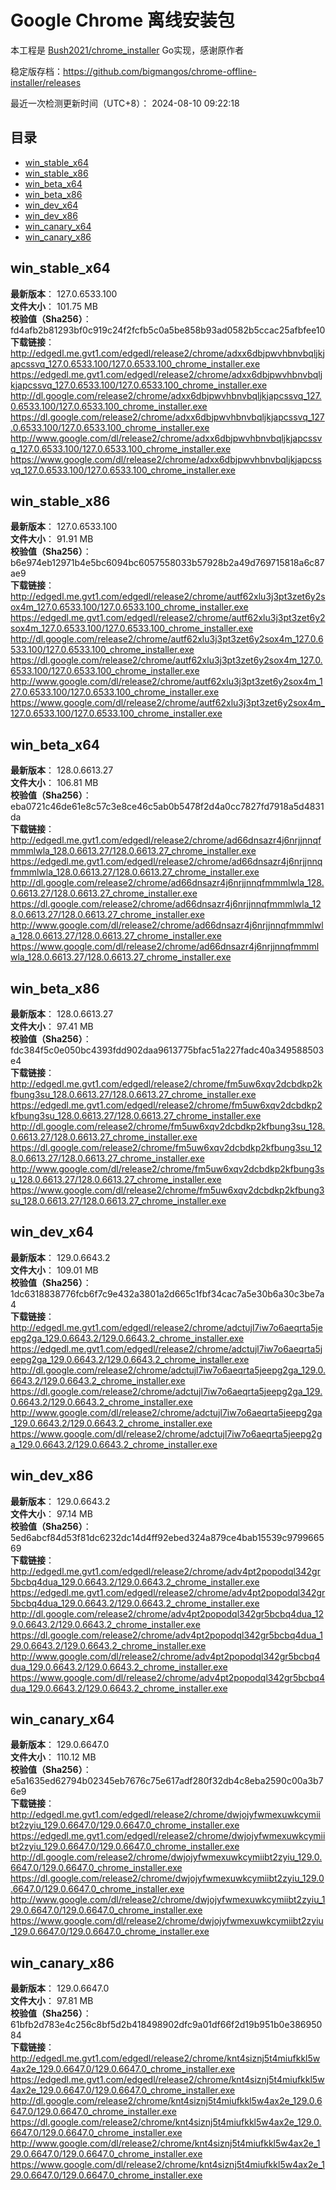 # Google Chrome 离线安装包
本工程是 [Bush2021/chrome_installer](https://github.com/Bush2021/chrome_installer) Go实现，感谢原作者

稳定版存档：<https://github.com/bigmangos/chrome-offline-installer/releases>

最近一次检测更新时间（UTC+8）：
2024-08-10 09:22:18

## 目录
* [win_stable_x64](https://github.com/bigmangos/chrome-offline-installer?tab=readme-ov-file#win_stable_x64)
* [win_stable_x86](https://github.com/bigmangos/chrome-offline-installer?tab=readme-ov-file#win_stable_x86)
* [win_beta_x64](https://github.com/bigmangos/chrome-offline-installer?tab=readme-ov-file#win_beta_x64)
* [win_beta_x86](https://github.com/bigmangos/chrome-offline-installer?tab=readme-ov-file#win_beta_x86)
* [win_dev_x64](https://github.com/bigmangos/chrome-offline-installer?tab=readme-ov-file#win_dev_x64)
* [win_dev_x86](https://github.com/bigmangos/chrome-offline-installer?tab=readme-ov-file#win_dev_x86)
* [win_canary_x64](https://github.com/bigmangos/chrome-offline-installer?tab=readme-ov-file#win_canary_x64)
* [win_canary_x86](https://github.com/bigmangos/chrome-offline-installer?tab=readme-ov-file#win_canary_x86)

## win_stable_x64
**最新版本**： 127.0.6533.100  
**文件大小**： 101.75 MB  
**校验值（Sha256）**： fd4afb2b81293bf0c919c24f2fcfb5c0a5be858b93ad0582b5ccac25afbfee10  
**下载链接**：
http://edgedl.me.gvt1.com/edgedl/release2/chrome/adxx6dbjpwvhbnvbqljkjapcssvq_127.0.6533.100/127.0.6533.100_chrome_installer.exe
https://edgedl.me.gvt1.com/edgedl/release2/chrome/adxx6dbjpwvhbnvbqljkjapcssvq_127.0.6533.100/127.0.6533.100_chrome_installer.exe
http://dl.google.com/release2/chrome/adxx6dbjpwvhbnvbqljkjapcssvq_127.0.6533.100/127.0.6533.100_chrome_installer.exe
https://dl.google.com/release2/chrome/adxx6dbjpwvhbnvbqljkjapcssvq_127.0.6533.100/127.0.6533.100_chrome_installer.exe
http://www.google.com/dl/release2/chrome/adxx6dbjpwvhbnvbqljkjapcssvq_127.0.6533.100/127.0.6533.100_chrome_installer.exe
https://www.google.com/dl/release2/chrome/adxx6dbjpwvhbnvbqljkjapcssvq_127.0.6533.100/127.0.6533.100_chrome_installer.exe
## win_stable_x86
**最新版本**： 127.0.6533.100  
**文件大小**： 91.91 MB  
**校验值（Sha256）**： b6e974eb12971b4e5bc6094bc6057558033b57928b2a49d769715818a6c87ae9  
**下载链接**：
http://edgedl.me.gvt1.com/edgedl/release2/chrome/autf62xlu3j3pt3zet6y2sox4m_127.0.6533.100/127.0.6533.100_chrome_installer.exe
https://edgedl.me.gvt1.com/edgedl/release2/chrome/autf62xlu3j3pt3zet6y2sox4m_127.0.6533.100/127.0.6533.100_chrome_installer.exe
http://dl.google.com/release2/chrome/autf62xlu3j3pt3zet6y2sox4m_127.0.6533.100/127.0.6533.100_chrome_installer.exe
https://dl.google.com/release2/chrome/autf62xlu3j3pt3zet6y2sox4m_127.0.6533.100/127.0.6533.100_chrome_installer.exe
http://www.google.com/dl/release2/chrome/autf62xlu3j3pt3zet6y2sox4m_127.0.6533.100/127.0.6533.100_chrome_installer.exe
https://www.google.com/dl/release2/chrome/autf62xlu3j3pt3zet6y2sox4m_127.0.6533.100/127.0.6533.100_chrome_installer.exe
## win_beta_x64
**最新版本**： 128.0.6613.27  
**文件大小**： 106.81 MB  
**校验值（Sha256）**： eba0721c46de61e8c57c3e8ce46c5ab0b5478f2d4a0cc7827fd7918a5d4831da  
**下载链接**：
http://edgedl.me.gvt1.com/edgedl/release2/chrome/ad66dnsazr4j6nrjjnnqfmmmlwla_128.0.6613.27/128.0.6613.27_chrome_installer.exe
https://edgedl.me.gvt1.com/edgedl/release2/chrome/ad66dnsazr4j6nrjjnnqfmmmlwla_128.0.6613.27/128.0.6613.27_chrome_installer.exe
http://dl.google.com/release2/chrome/ad66dnsazr4j6nrjjnnqfmmmlwla_128.0.6613.27/128.0.6613.27_chrome_installer.exe
https://dl.google.com/release2/chrome/ad66dnsazr4j6nrjjnnqfmmmlwla_128.0.6613.27/128.0.6613.27_chrome_installer.exe
http://www.google.com/dl/release2/chrome/ad66dnsazr4j6nrjjnnqfmmmlwla_128.0.6613.27/128.0.6613.27_chrome_installer.exe
https://www.google.com/dl/release2/chrome/ad66dnsazr4j6nrjjnnqfmmmlwla_128.0.6613.27/128.0.6613.27_chrome_installer.exe
## win_beta_x86
**最新版本**： 128.0.6613.27  
**文件大小**： 97.41 MB  
**校验值（Sha256）**： fdc384f5c0e050bc4393fdd902daa9613775bfac51a227fadc40a349588503e4  
**下载链接**：
http://edgedl.me.gvt1.com/edgedl/release2/chrome/fm5uw6xqv2dcbdkp2kfbung3su_128.0.6613.27/128.0.6613.27_chrome_installer.exe
https://edgedl.me.gvt1.com/edgedl/release2/chrome/fm5uw6xqv2dcbdkp2kfbung3su_128.0.6613.27/128.0.6613.27_chrome_installer.exe
http://dl.google.com/release2/chrome/fm5uw6xqv2dcbdkp2kfbung3su_128.0.6613.27/128.0.6613.27_chrome_installer.exe
https://dl.google.com/release2/chrome/fm5uw6xqv2dcbdkp2kfbung3su_128.0.6613.27/128.0.6613.27_chrome_installer.exe
http://www.google.com/dl/release2/chrome/fm5uw6xqv2dcbdkp2kfbung3su_128.0.6613.27/128.0.6613.27_chrome_installer.exe
https://www.google.com/dl/release2/chrome/fm5uw6xqv2dcbdkp2kfbung3su_128.0.6613.27/128.0.6613.27_chrome_installer.exe
## win_dev_x64
**最新版本**： 129.0.6643.2  
**文件大小**： 109.01 MB  
**校验值（Sha256）**： 1dc6318838776fcb6f7c9e432a3801a2d665c1fbf34cac7a5e30b6a30c3be7a4  
**下载链接**：
http://edgedl.me.gvt1.com/edgedl/release2/chrome/adctujl7iw7o6aeqrta5jeepg2ga_129.0.6643.2/129.0.6643.2_chrome_installer.exe
https://edgedl.me.gvt1.com/edgedl/release2/chrome/adctujl7iw7o6aeqrta5jeepg2ga_129.0.6643.2/129.0.6643.2_chrome_installer.exe
http://dl.google.com/release2/chrome/adctujl7iw7o6aeqrta5jeepg2ga_129.0.6643.2/129.0.6643.2_chrome_installer.exe
https://dl.google.com/release2/chrome/adctujl7iw7o6aeqrta5jeepg2ga_129.0.6643.2/129.0.6643.2_chrome_installer.exe
http://www.google.com/dl/release2/chrome/adctujl7iw7o6aeqrta5jeepg2ga_129.0.6643.2/129.0.6643.2_chrome_installer.exe
https://www.google.com/dl/release2/chrome/adctujl7iw7o6aeqrta5jeepg2ga_129.0.6643.2/129.0.6643.2_chrome_installer.exe
## win_dev_x86
**最新版本**： 129.0.6643.2  
**文件大小**： 97.14 MB  
**校验值（Sha256）**： 5ed6abcf84d53f81dc6232dc14d4ff92ebed324a879ce4bab15539c979966569  
**下载链接**：
http://edgedl.me.gvt1.com/edgedl/release2/chrome/adv4pt2popodql342gr5bcbq4dua_129.0.6643.2/129.0.6643.2_chrome_installer.exe
https://edgedl.me.gvt1.com/edgedl/release2/chrome/adv4pt2popodql342gr5bcbq4dua_129.0.6643.2/129.0.6643.2_chrome_installer.exe
http://dl.google.com/release2/chrome/adv4pt2popodql342gr5bcbq4dua_129.0.6643.2/129.0.6643.2_chrome_installer.exe
https://dl.google.com/release2/chrome/adv4pt2popodql342gr5bcbq4dua_129.0.6643.2/129.0.6643.2_chrome_installer.exe
http://www.google.com/dl/release2/chrome/adv4pt2popodql342gr5bcbq4dua_129.0.6643.2/129.0.6643.2_chrome_installer.exe
https://www.google.com/dl/release2/chrome/adv4pt2popodql342gr5bcbq4dua_129.0.6643.2/129.0.6643.2_chrome_installer.exe
## win_canary_x64
**最新版本**： 129.0.6647.0  
**文件大小**： 110.12 MB  
**校验值（Sha256）**： e5a1635ed62794b02345eb7676c75e617adf280f32db4c8eba2590c00a3b76e9  
**下载链接**：
http://edgedl.me.gvt1.com/edgedl/release2/chrome/dwjojyfwmexuwkcymiibt2zyiu_129.0.6647.0/129.0.6647.0_chrome_installer.exe
https://edgedl.me.gvt1.com/edgedl/release2/chrome/dwjojyfwmexuwkcymiibt2zyiu_129.0.6647.0/129.0.6647.0_chrome_installer.exe
http://dl.google.com/release2/chrome/dwjojyfwmexuwkcymiibt2zyiu_129.0.6647.0/129.0.6647.0_chrome_installer.exe
https://dl.google.com/release2/chrome/dwjojyfwmexuwkcymiibt2zyiu_129.0.6647.0/129.0.6647.0_chrome_installer.exe
http://www.google.com/dl/release2/chrome/dwjojyfwmexuwkcymiibt2zyiu_129.0.6647.0/129.0.6647.0_chrome_installer.exe
https://www.google.com/dl/release2/chrome/dwjojyfwmexuwkcymiibt2zyiu_129.0.6647.0/129.0.6647.0_chrome_installer.exe
## win_canary_x86
**最新版本**： 129.0.6647.0  
**文件大小**： 97.81 MB  
**校验值（Sha256）**： 61bfb2d783e4c256c8bf5d2b418498902dfc9a01df66f2d19b951b0e38695084  
**下载链接**：
http://edgedl.me.gvt1.com/edgedl/release2/chrome/knt4siznj5t4miufkkl5w4ax2e_129.0.6647.0/129.0.6647.0_chrome_installer.exe
https://edgedl.me.gvt1.com/edgedl/release2/chrome/knt4siznj5t4miufkkl5w4ax2e_129.0.6647.0/129.0.6647.0_chrome_installer.exe
http://dl.google.com/release2/chrome/knt4siznj5t4miufkkl5w4ax2e_129.0.6647.0/129.0.6647.0_chrome_installer.exe
https://dl.google.com/release2/chrome/knt4siznj5t4miufkkl5w4ax2e_129.0.6647.0/129.0.6647.0_chrome_installer.exe
http://www.google.com/dl/release2/chrome/knt4siznj5t4miufkkl5w4ax2e_129.0.6647.0/129.0.6647.0_chrome_installer.exe
https://www.google.com/dl/release2/chrome/knt4siznj5t4miufkkl5w4ax2e_129.0.6647.0/129.0.6647.0_chrome_installer.exe
